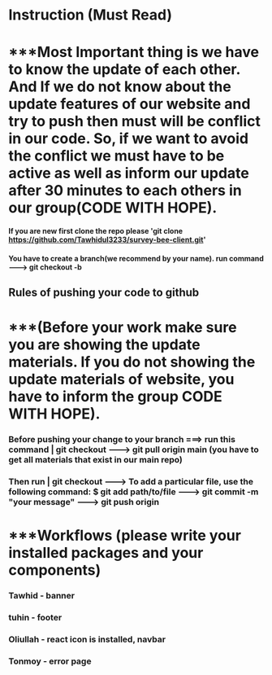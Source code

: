# Instruction (Must Read)
# ***Most Important thing is we have to know the update of each other. And If we do not know about the update features of our website and try to push then must will be conflict in our code. So, if we want to avoid the conflict we must have to be active as well as inform our update after 30 minutes to each others in our group(CODE WITH HOPE).

#### If you are new first clone the repo please 'git clone https://github.com/Tawhidul3233/survey-bee-client.git'

#### You have to create a branch(we recommend by your name). run command ---> git checkout -b <yourname>

## Rules of pushing your code to github

# ***(Before your work make sure you are showing the update materials. If you do not showing the update materials of website, you have to inform the group CODE WITH HOPE).

### Before pushing your change to your branch ===> run this command | git checkout <yourbranchname> ---> git pull origin main (you have to get all materials that exist in our main repo)

### Then run | git checkout <yourbranchname> ---> To add a particular file, use the following command: $ git add path/to/file ---> git commit -m "your message" ---> git push origin <yourbranchname>


# ***Workflows (please write your installed packages and your components)
### Tawhid - banner
### tuhin - footer
### Oliullah - react icon is installed, navbar
### Tonmoy - error page